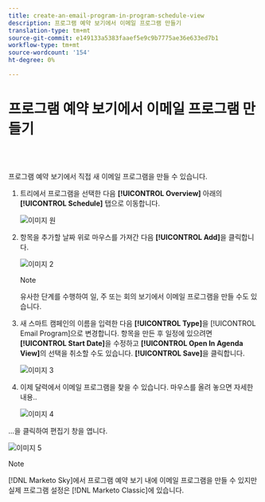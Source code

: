 ```yaml
---
title: create-an-email-program-in-program-schedule-view
description: 프로그램 예약 보기에서 이메일 프로그램 만들기
translation-type: tm+mt
source-git-commit: e149133a5383faaef5e9c9b7775ae36e633ed7b1
workflow-type: tm+mt
source-wordcount: '154'
ht-degree: 0%

---
```



# 프로그램 예약 보기에서 이메일 프로그램 만들기

<br> 

프로그램 예약 보기에서 직접 새 이메일 프로그램을 만들 수 있습니다.

1. 트리에서 프로그램을 선택한 다음 **[!UICONTROL Overview]** 아래의 **[!UICONTROL Schedule]** 탭으로 이동합니다.

   ![이미지 원](/help/sky/assets/program-schedule-view/create-an-email-program-in-program-schedule-view/create-an-email-program-in-program-schedule-view-1.png)

1. 항목을 추가할 날짜 위로 마우스를 가져간 다음 **[!UICONTROL Add]**&#x200B;을 클릭합니다.

   ![이미지 2](/help/sky/assets/program-schedule-view/create-an-email-program-in-program-schedule-view/create-an-email-program-in-program-schedule-view-2.png)

   >[!NOTE]
   >
   >유사한 단계를 수행하여 일, 주 또는 회의 보기에서 이메일 프로그램을 만들 수도 있습니다.

1. 새 스마트 캠페인의 이름을 입력한 다음 **[!UICONTROL Type]**&#x200B;을 [!UICONTROL Email Program]으로 변경합니다. 항목을 만든 후 일정에 있으려면 **[!UICONTROL Start Date]**&#x200B;을 수정하고 **[!UICONTROL Open In Agenda View]**&#x200B;의 선택을 취소할 수도 있습니다. **[!UICONTROL Save]**&#x200B;을 클릭합니다.

   ![이미지 3](/help/sky/assets/program-schedule-view/create-an-email-program-in-program-schedule-view/create-an-email-program-in-program-schedule-view-3.png)

1. 이제 달력에서 이메일 프로그램을 찾을 수 있습니다. 마우스를 올려 놓으면 자세한 내용..

   ![이미지 4](/help/sky/assets/program-schedule-view/create-an-email-program-in-program-schedule-view/create-an-email-program-in-program-schedule-view-4.png)

...을 클릭하여 편집기 창을 엽니다.

![이미지 5](/help/sky/assets/program-schedule-view/create-an-email-program-in-program-schedule-view/create-an-email-program-in-program-schedule-view-5.png)

>[!NOTE]
>
>[!DNL Marketo Sky]에서 프로그램 예약 보기 내에 이메일 프로그램을 만들 수 있지만 실제 프로그램 설정은 [!DNL Marketo Classic]에 있습니다.
